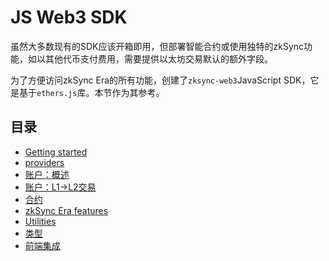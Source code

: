 # JS Web3 SDK

虽然大多数现有的SDK应该开箱即用，但部署智能合约或使用独特的zkSync功能，如以其他代币支付费用，需要提供以太坊交易默认的额外字段。

为了方便访问zkSync Era的所有功能，创建了`zksync-web3`JavaScript SDK，它是基于`ethers.js`库。本节作为其参考。

## 目录

- [Getting started](./getting-started.md)
- [providers](./providers.md)
- [账户：概述](./accounts.md)
- [账户：L1->L2交易](./accounts-l1-l2.md)
- [合约](./contracts.md)
- [zkSync Era features](./features.md)
- [Utilities](./utils.md)
- [类型](./types.md)
- [前端集成](./front-end.md)


